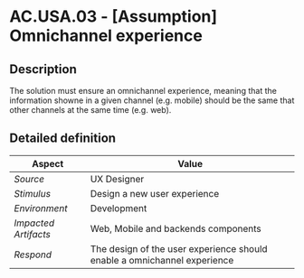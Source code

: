 # AC.USA.03 - [Assumption] Omnichannel experience

## Description

The solution must ensure an omnichannel experience, meaning that the information showne in a given channel (e.g. mobile) should be the same that other channels at the same time (e.g. web).

## Detailed definition

| Aspect   | Value           |
| -------- | --------------- |
| *Source* | UX Designer |
| *Stimulus* | Design a new user experience |
| *Environment* | Development |
| *Impacted Artifacts* | Web, Mobile and backends components |
| *Respond* | The design of the user experience should enable a omnichannel experience |